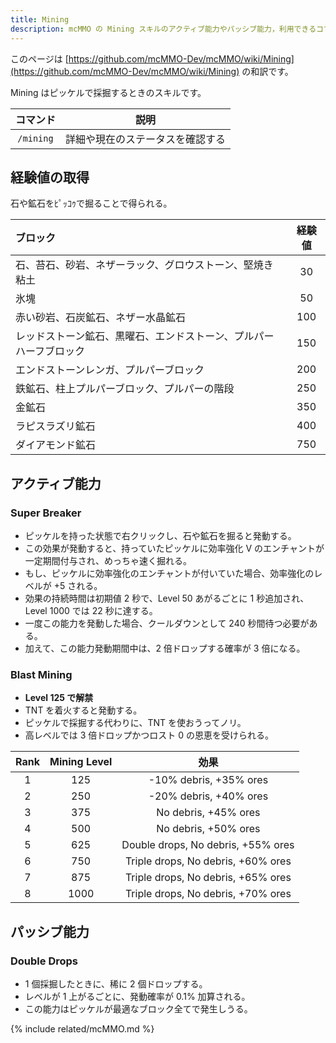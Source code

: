 ```yaml
---
title: Mining
description: mcMMO の Mining スキルのアクティブ能力やパッシブ能力，利用できるコマンドについて解説します
---
```


このページは [https://github.com/mcMMO-Dev/mcMMO/wiki/Mining](https://github.com/mcMMO-Dev/mcMMO/wiki/Mining) の和訳です。

Mining はピッケルで採掘するときのスキルです。

|コマンド|説明|
|:------:|:--:|
|`/mining`|詳細や現在のステータスを確認する|

## 経験値の取得
石や鉱石をﾋﾟｯｺｩで掘ることで得られる。

|       ブロック       | 経験値 |
|:---------------------|:------:|
石、苔石、砂岩、ネザーラック、グロウストーン、堅焼き粘土 |  30
氷塊 |  50
赤い砂岩、石炭鉱石、ネザー水晶鉱石 | 100
レッドストーン鉱石、黒曜石、エンドストーン、プルパーハーフブロック | 150
エンドストーンレンガ、プルパーブロック | 200
鉄鉱石、柱上プルパーブロック、プルパーの階段 | 250
金鉱石 | 350
ラピスラズリ鉱石 | 400
ダイアモンド鉱石 | 750

## アクティブ能力

### Super Breaker
  * ピッケルを持った状態で右クリックし、石や鉱石を掘ると発動する。
  * この効果が発動すると、持っていたピッケルに効率強化 V のエンチャントが一定期間付与され、めっちゃ速く掘れる。
  * もし、ピッケルに効率強化のエンチャントが付いていた場合、効率強化のレベルが +5 される。
  * 効果の持続時間は初期値 2 秒で、Level 50 あがるごとに 1 秒追加され、Level 1000 では 22 秒に達する。
  * 一度この能力を発動した場合、クールダウンとして 240 秒間待つ必要がある。
  * 加えて、この能力発動期間中は、2 倍ドロップする確率が 3 倍になる。

### Blast Mining
  * **Level 125 で解禁**
  * TNT を着火すると発動する。
  * ピッケルで採掘する代わりに、TNT を使おうってノリ。
  * 高レベルでは 3 倍ドロップかつロスト 0 の恩恵を受けられる。

| Rank | Mining Level | 効果 |
|:----:|:------------:|:----:|
|  1   |     125      | -10% debris, +35% ores
|  2   |     250      | -20% debris, +40% ores
|  3   |     375      | No debris, +45% ores
|  4   |     500      | No debris, +50% ores
|  5   |     625      | Double drops, No debris, +55% ores
|  6   |     750      | Triple drops, No debris, +60% ores
|  7   |     875      | Triple drops, No debris, +65% ores
|  8   |     1000     | Triple drops, No debris, +70% ores


## パッシブ能力

### Double Drops
  * 1 個採掘したときに、稀に 2 個ドロップする。
  * レベルが 1 上がるごとに、発動確率が 0.1% 加算される。
  * この能力はピッケルが最適なブロック全てで発生しうる。

{% include related/mcMMO.md %}
